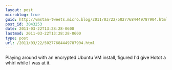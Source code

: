 ```yaml
---
layout: post
microblog: true
guid: http://vmstan-tweets.micro.blog/2011/03/22/50277684449787904.html
post_id: 3043253
date: 2011-03-22T13:28:28-0600
lastmod: 2011-03-22T13:28:28-0600
type: post
url: /2011/03/22/50277684449787904.html
---
```

Playing around with an encrypted Ubuntu VM install, figured I'd give Hotot a whirl while I was at it.

